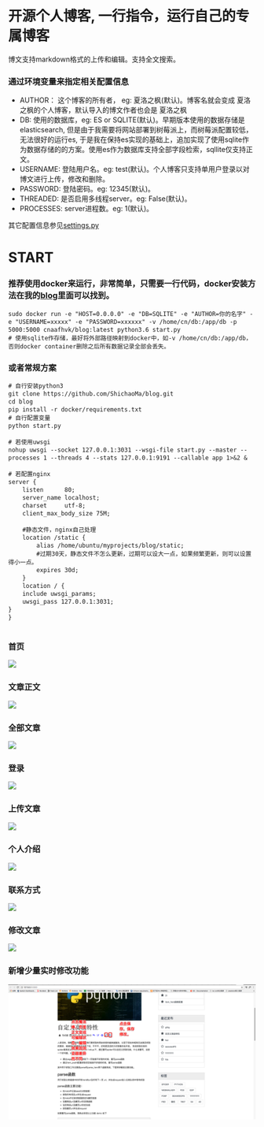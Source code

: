 # 开源个人博客, 一行指令，运行自己的专属博客

博文支持markdown格式的上传和编辑。支持全文搜索。

### 通过环境变量来指定相关配置信息
- AUTHOR： 这个博客的所有者， eg: 夏洛之枫(默认)。博客名就会变成 夏洛之枫的个人博客，默认导入的博文作者也会是 夏洛之枫
- DB: 使用的数据库，eg: ES or SQLITE(默认)。早期版本使用的数据存储是elasticsearch, 但是由于我需要将网站部署到树莓派上，而树莓派配置较低，无法很好的运行es, 于是我在保持es实现的基础上，追加实现了使用sqlite作为数据存储的的方案。使用es作为数据库支持全部字段检索，sqllite仅支持正文。
- USERNAME: 登陆用户名。eg: test(默认)。个人博客只支持单用户登录以对博文进行上传，修改和删除。
- PASSWORD: 登陆密码。eg: 12345(默认)。
- THREADED: 是否启用多线程server。eg: False(默认)。
- PROCESSES: server进程数。eg: 1(默认)。

其它配置信息参见[settings.py](https://github.com/ShichaoMa/blog/edit/master/settings.py)
# START
### 推荐使用docker来运行，非常简单，只需要一行代码，docker安装方法在我的[blog](http://www.mashichao.com:5678)里面可以找到。
```
sudo docker run -e "HOST=0.0.0.0" -e "DB=SQLITE" -e "AUTHOR=你的名字" -e "USERNAME=xxxxx" -e "PASSWORD=xxxxxx" -v /home/cn/db:/app/db -p 5000:5000 cnaafhvk/blog:latest python3.6 start.py
# 使用sqlite作存储，最好将外部路径映射到docker中，如-v /home/cn/db:/app/db， 否则docker container删除之后所有数据记录全部会丢失。
```
### 或者常规方案
```
# 自行安装python3
git clone https://github.com/ShichaoMa/blog.git
cd blog
pip install -r docker/requirements.txt
# 自行配置变量
python start.py

# 若使用uwsgi
nohup uwsgi --socket 127.0.0.1:3031 --wsgi-file start.py --master --processes 1 --threads 4 --stats 127.0.0.1:9191 --callable app 1>&2 &

# 若配置nginx
server {
    listen      80;
    server_name localhost;
    charset     utf-8;
    client_max_body_size 75M;

    #静态文件，nginx自己处理
    location /static {
        alias /home/ubuntu/myprojects/blog/static;
        #过期30天，静态文件不怎么更新，过期可以设大一点，如果频繁更新，则可以设置得小一点。
        expires 30d;
    }
    location / {
    include uwsgi_params;
    uwsgi_pass 127.0.0.1:3031;
}
}


```

### 首页
![](https://github.com/ShichaoMa/blog/blob/master/1.jpg)
### 文章正文
![](https://github.com/ShichaoMa/blog/blob/master/2.jpg)
### 全部文章
![](https://github.com/ShichaoMa/blog/blob/master/3.jpg)
### 登录
![](https://github.com/ShichaoMa/blog/blob/master/4.jpg)
### 上传文章
![](https://github.com/ShichaoMa/blog/blob/master/5.jpg)
### 个人介绍
![](https://github.com/ShichaoMa/blog/blob/master/6.jpg)
### 联系方式
![](https://github.com/ShichaoMa/blog/blob/master/7.jpg)
### 修改文章
![](https://github.com/ShichaoMa/blog/blob/master/8.jpg)
### 新增少量实时修改功能
![](https://github.com/ShichaoMa/blog/blob/master/9.png)